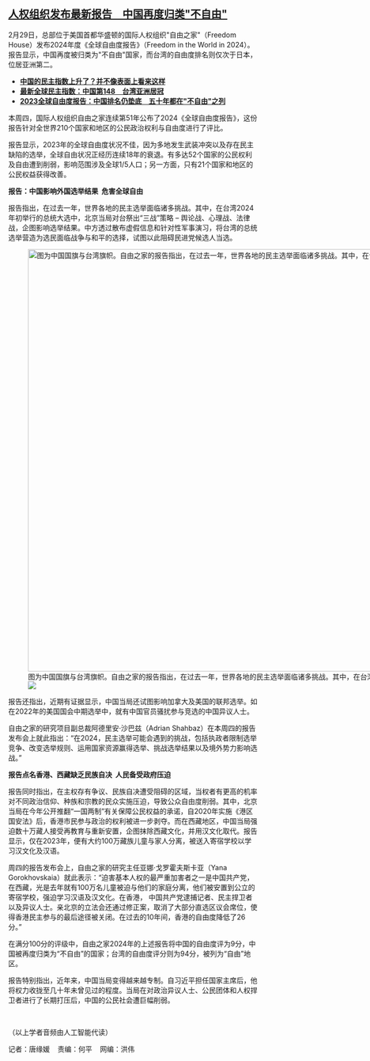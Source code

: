 <!--1709239440000-->
[人权组织发布最新报告　中国再度归类"不自由"](https://www.rfa.org/mandarin/yataibaodao/renquanfazhi/tj-02292024095258.html)
------

<p>2月29日，总部位于美国首都华盛顿的国际人权组织"自由之家"（Freedom House）发布2024年度《全球自由度报告》（Freedom in the World in 2024）。报告显示，中国再度被归类为"不自由"国家，而台湾的自由度排名则仅次于日本，位居亚洲第二。</p><ul><li><a href="https://www.rfa.org/mandarin/Xinwen/8-02152024160708.html"><strong>中国的民主指数上升了？并不像表面上看来这样</strong></a></li><li><strong><a href="https://www.rfa.org/mandarin/yataibaodao/zhengzhi/tj-02152024123508.html">最新全球民主指数：中国第148　台湾亚洲居冠</a></strong></li><li><strong><a href="https://www.rfa.org/mandarin/yataibaodao/junshiwaijiao/kw-03082023121001.html">2023全球自由度报告：中国排名仍垫底　五十年都在"不自由"之列</a></strong></li></ul><p><span style="font-weight: 400;">本周四，国际人权组织自由之家连续第51年公布了2024《全球自由度报告》，这份报告针对全世界210个国家和地区的公民政治权利与自由度进行了评比。</span></p><p><span style="font-weight: 400;">报告显示，2023年的全球自由度状况不佳，因为多地发生武装冲突以及存在民主缺陷的选举，全球自由状况正经历连续18年的衰退。有多达52个国家的公民权利及自由遭到削弱，影响范围涉及全球1/5人口；另一方面，只有21个国家和地区的公民权益获得改善。</span></p><p><b>报告：中国影响外国选举结果  危害全球自由</b></p><p><span style="font-weight: 400;">报告指出，在过去一年，世界各地的民主选举面临诸多挑战。其中，在台湾2024年初举行的总统大选中，北京当局对台祭出“三战”策略 – 舆论战、心理战、法律战，企图影响选举结果。中方透过散布虚假信息和针对性军事演习，将台湾的总统选举营造为选民面临战争与和平的选择，试图以此阻碍民进党候选人当选。</span></p><p><span style="font-weight: 400;"><figure class="image-richtext image-inline captioned" style="width:1280px;"><img alt="图为中国国旗与台湾旗帜。自由之家的报告指出，在过去一年，世界各地的民主选举面临诸多挑战。其中，在台湾2024年初举行的总统大选中，北京以各种手段试图影响选举结果。（路透社图片）" height="854" src="https://www.rfa.org/mandarin/yataibaodao/renquanfazhi/tj-02292024095258.html/tj10.jpg/@@images/dd9fc304-a400-4795-b21b-5946e8eabfd4.jpeg" title="tj10.jpg" width="1280"/><figcaption class="image-caption">图为中国国旗与台湾旗帜。自由之家的报告指出，在过去一年，世界各地的民主选举面临诸多挑战。其中，在台湾2024年初举行的总统大选中，北京以各种手段试图影响选举结果。（路透社图片）</figcaption><small></small><div id="zoomattribute"><a data-caption="图为中国国旗与台湾旗帜。自由之家的报告指出，在过去一年，世界各地的民主选举面临诸多挑战。其中，在台湾2024年初举行的总统大选中，北京以各种手段试图影响选举结果。（路透社图片）" data-fancybox="" href="https://www.rfa.org/mandarin/yataibaodao/renquanfazhi/tj-02292024095258.html/tj10.jpg" id="single_image" title="图为中国国旗与台湾旗帜。自由之家的报告指出，在过去一年，世界各地的民主选举面临诸多挑战。其中，在台湾2024年初举行的总统大选中，北京以各种手段试图影响选举结果。（路透社图片）"><img src="/++plone++rfa-resources/img/icon-zoom.png"/></a></div></figure></span></p><p><span style="font-weight: 400;">报告还指出，近期有证据显示，中国当局还试图影响加拿大及美国的联邦选举。如在2022年的美国国会中期选举中，就有中国官员骚扰参与竞选的中国异议人士。</span></p><p><span style="font-weight: 400;">自由之家的研究项目副总裁阿德里安·沙巴兹（Adrian Shahbaz）在本周四的报告发布会上就此指出：“在2024，民主选举可能会遇到的挑战，包括执政者限制选举竞争、改变选举规则、运用国家资源赢得选举、挑战选举结果以及境外势力影响选战。”</span></p><p><b>报告点名香港、西藏缺乏民族自决  人民备受政府压迫</b></p><p><span style="font-weight: 400;">报告同时指出，在主权存有争议、民族自决遭受阻碍的区域，当权者有更高的机率对不同政治信仰、种族和宗教的民众实施压迫，导致公众自由度削弱。其中，北京当局在今年公开推翻“一国两制”有关保障公民权益的承诺，自2020年实施《港区国安法》后，香港市民参与政治的权利被进一步剥夺。而在西藏地区，中国当局强迫数十万藏人接受再教育与重新安置，企图抹除西藏文化，并用汉文化取代。报告显示，仅在2023年，便有大约100万藏族儿童与家人分离，被送入寄宿学校以学习汉文化及汉语。</span></p><p><span style="font-weight: 400;">周四的报告发布会上，自由之家的研究主任亚娜·戈罗霍夫斯卡亚（Yana Gorokhovskaia）就此表示：“迫害基本人权的最严重加害者之一是中国共产党，在西藏，光是去年就有100万名儿童被迫与他们的家庭分离，他们被安置到公立的寄宿学校，强迫学习汉语及汉文化。在香港， 中国共产党逮捕记者、民主捍卫者以及异议人士。亲北京的立法会还通过修正案，取消了大部分直选区议会席位，使得香港民主参与的最后途径被关闭。在过去的10年间，香港的自由度降低了26分。”</span></p><p><span style="font-weight: 400;">在满分100分的评级中，自由之家2024年的上述报告将中国的自由度评为9分，中国被再度归类为“不自由”的国家；台湾的自由度评分则为94分，被列为“自由”地区。</span></p><p><span style="font-weight: 400;">报告特别指出，近年来，中国当局变得越来越专制。自习近平担任国家主席后，他将权力收拢至几十年未曾见过的程度。当局在对政治异议人士、公民团体和人权捍卫者进行了长期打压后，中国的公民社会遭巨幅削弱。</span></p><p><span class="result-title"> </span></p><p><span style="font-weight: 400;">（以上学者音频由人工智能代读）</span></p><p><span style="font-weight: 400;">记者：唐缘媛    责编：何平    网编：洪伟</span></p>
